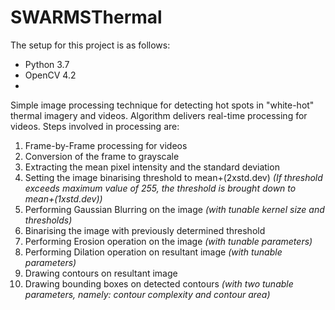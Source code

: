 # SWARMSThermal
The setup for this project is as follows:
- Python 3.7
- OpenCV 4.2
- 
Simple image processing technique for detecting hot spots in "white-hot" thermal imagery and videos. Algorithm delivers real-time processing for videos.
Steps involved in processing are:
1) Frame-by-Frame processing for videos
2) Conversion of the frame to grayscale
3) Extracting the mean pixel intensity and the standard deviation
4) Setting the image binarising threshold to mean+(2xstd.dev) *(If threshold exceeds maximum value of 255, the threshold is brought down to mean+(1xstd.dev))*
5) Performing Gaussian Blurring on the image *(with tunable kernel size and thresholds)*
6) Binarising the image with previously determined threshold
7) Performing Erosion operation on the image *(with tunable parameters)*
8) Performing Dilation operation on resultant image *(with tunable parameters)*
9) Drawing contours on resultant image
10) Drawing bounding boxes on detected contours *(with two tunable parameters, namely: contour complexity and contour area)*
